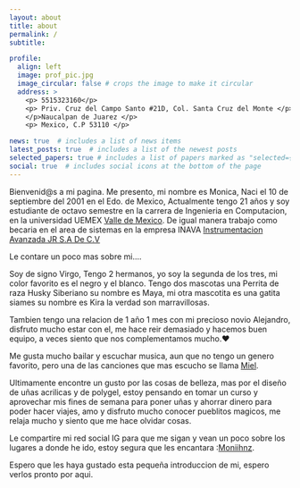 ```yaml
---
layout: about
title: about
permalink: /
subtitle: 

profile:
  align: left
  image: prof_pic.jpg
  image_circular: false # crops the image to make it circular
  address: >
    <p> 5515323160</p>
    <p> Priv. Cruz del Campo Santo #21D, Col. Santa Cruz del Monte </p>
    </p>Naucalpan de Juarez </p>
    <p> Mexico, C.P 53110 </p>

news: true  # includes a list of news items
latest_posts: true  # includes a list of the newest posts
selected_papers: true # includes a list of papers marked as "selected={true}"
social: true  # includes social icons at the bottom of the page
---
```


Bienvenid@s a mi pagina. 
Me presento, mi nombre es Monica, Naci el 10 de septiembre del 2001 en el Edo. de Mexico, Actualmente tengo 21 años y soy estudiante de octavo semestre en la  carrera de Ingenieria en Computacion, en la universidad UEMEX [Valle de Mexico](https://cuvalledemexico.uaemex.mx/). 
De igual manera trabajo como becaria en el area de sistemas en la empresa INAVA [Instrumentacion Avanzada JR S.A De C.V](https://inava.com.mx/)

Le contare un poco mas sobre mi....


Soy de signo Virgo, Tengo 2 hermanos, yo soy la segunda de los tres, mi color favorito es el negro y el blanco.
Tengo dos mascotas una Perrita de raza Husky Siberiano su nombre es Maya, mi otra mascotita es una gatita siames su nombre es Kira la verdad son marravillosas.

Tambien tengo una relacion de 1 año 1 mes con mi precioso novio Alejandro, disfruto mucho estar con el, me hace reir demasiado y hacemos buen equipo, a veces siento que nos complementamos mucho.♥


Me gusta mucho bailar y escuchar musica, aun que no tengo un genero favorito, pero una de las canciones que mas escucho se llama  [Miel](https://www.youtube.com/watch?v=Y5cLnhGQECA). 

Ultimamente encontre un gusto por las cosas de belleza, mas por el diseño de uñas acrilicas y de polygel, estoy pensando en tomar un curso y aprovechar mis fines de semana para poner uñas y ahorrar dinero para poder hacer viajes, amo y disfruto mucho conocer pueblitos magicos, me relaja mucho y siento que me hace olvidar cosas.

Le compartire mi red social IG para que me sigan y vean un poco sobre los lugares a donde he ido, estoy segura que les encantara :[Moniihnz](https://instagram.com/moniihnz?igshid=ZDdkNTZiNTM=).

Espero que les haya gustado esta pequeña introduccion de mi, espero verlos pronto por aqui.
